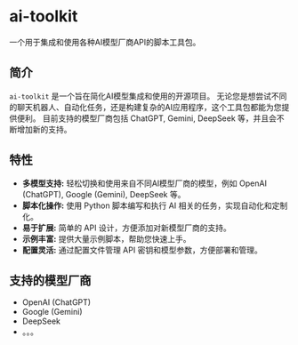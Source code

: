# ai-toolkit

一个用于集成和使用各种AI模型厂商API的脚本工具包。

## 简介

`ai-toolkit` 是一个旨在简化AI模型集成和使用的开源项目。 无论您是想尝试不同的聊天机器人、自动化任务，还是构建复杂的AI应用程序，这个工具包都能为您提供便利。  目前支持的模型厂商包括 ChatGPT, Gemini, DeepSeek 等，并且会不断增加新的支持。

## 特性

*   **多模型支持:**  轻松切换和使用来自不同AI模型厂商的模型，例如 OpenAI (ChatGPT), Google (Gemini), DeepSeek 等。
*   **脚本化操作:**  使用 Python 脚本编写和执行 AI 相关的任务，实现自动化和定制化。
*   **易于扩展:**  简单的 API 设计，方便添加对新模型厂商的支持。
*   **示例丰富:**  提供大量示例脚本，帮助您快速上手。
*   **配置灵活:**  通过配置文件管理 API 密钥和模型参数，方便部署和管理。

## 支持的模型厂商

*   OpenAI (ChatGPT)
*   Google (Gemini)
*   DeepSeek
*   。。。


